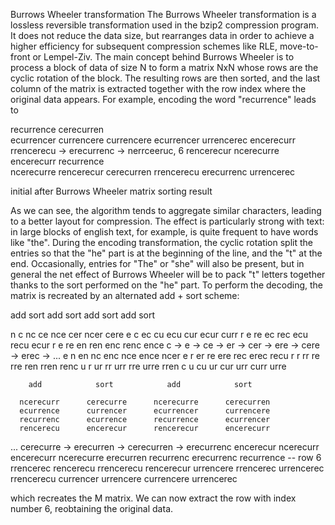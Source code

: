 Burrows Wheeler transformation
The Burrows Wheeler transformation is a lossless reversible
transformation used in the bzip2 compression program. It does not
reduce the data size, but rearranges data in order to achieve a higher
efficiency for subsequent compression schemes like RLE, move-to-front or
Lempel-Ziv.
The main concept behind Burrows Wheeler is to process a block of data of
size N to form a matrix NxN whose rows are the cyclic rotation of the block.
The resulting rows are then sorted, and the last column of the matrix is
extracted together with the row index where the original data appears. For
example, encoding the word "recurrence" leads to




recurrence          cerecurren  
ecurrencer          currencere
currencere          ecurrencer
urrencerec          encerecurr
rrencerecu    ->    erecurrenc   ->   nerrceeruc, 6
rencerecur          ncerecurre
encerecurr          recurrence  
ncerecurre          rencerecur
cerecurren          rrencerecu
erecurrenc          urrencerec

  initial             after           Burrows Wheeler
  matrix             sorting             result 




As we can see, the algorithm tends to aggregate similar characters,
leading to a better layout for compression. The effect is particularly strong
with text: in large blocks of english text, for example, is quite frequent to
have words like "the". During the encoding transformation, the cyclic rotation
split the entries so that the "he" part is at the beginning of the line, and
the "t" at the end. Occasionally, entries for "The" or "she" will also be
present, but in general the net effect of Burrows Wheeler will be to pack "t"
letters together thanks to the sort performed on the "he" part.
To perform the decoding, the matrix is recreated by an alternated add +
sort scheme:

 add    sort    add     sort    add      sort     add       sort  
                                                            
 n       c      nc      ce      nce      cer      ncer      cere
 e       c      ec      cu      ecu      cur      ecur      curr
 r       e      re      ec      rec      ecu      recu      ecur
 r       e      re      en      ren      enc      renc      ence
 c  ->   e  ->  ce  ->  er  ->  cer  ->  ere  ->  cere  ->  erec -> ...
 e       n      en      nc      enc      nce      ence      ncer
 e       r      er      re      ere      rec      erec      recu
 r       r      rr      re      rre      ren      rren      renc
 u       r      ur      rr      urr      rre      urre      rren
 c       u      cu      ur      cur      urr      curr      urre


        add            sort            add            sort
      
      ncerecurr      cerecurre      ncerecurre      cerecurren  
      ecurrence      currencer      ecurrencer      currencere
      recurrenc      ecurrence      recurrence      ecurrencer
      rencerecu      encerecur      rencerecur      encerecurr
...   cerecurre  ->  erecurren  ->  cerecurren  ->  erecurrenc
      encerecur      ncerecurr      encerecurr      ncerecurre
      erecurren      recurrenc      erecurrenc      recurrence  -- row 6
      rrencerec      rencerecu      rrencerecu      rencerecur
      urrencere      rrencerec      urrencerec      rrencerecu
      currencer      urrencere      currencere      urrencerec


which recreates the M matrix. We can now extract the row with index
number 6, reobtaining the original data.

